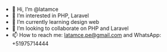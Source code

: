 - 👋 Hi, I’m @latamce
- 👀 I’m interested in PHP, Laravel
- 🌱 I’m currently learning design web
- 💞️ I’m looking to collaborate on PHP and Laravel
- 📫 How to reach me: latamce.pe@gmail.com and WhatsApp: +51975714444

<!---
latamce/latamce is a ✨ special ✨ repository because its `README.md` (this file) appears on your GitHub profile.
You can click the Preview link to take a look at your changes.
--->
